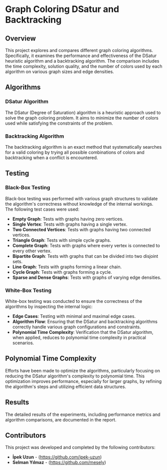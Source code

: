# Graph Coloring DSatur and Backtracking

## Overview

This project explores and compares different graph coloring algorithms. Specifically, it examines the performance and effectiveness of the DSatur heuristic algorithm and a backtracking algorithm. The comparison includes the time complexity, solution quality, and the number of colors used by each algorithm on various graph sizes and edge densities.

## Algorithms

### DSatur Algorithm

The DSatur (Degree of Saturation) algorithm is a heuristic approach used to solve the graph coloring problem. It aims to minimize the number of colors used while satisfying the constraints of the problem.

### Backtracking Algorithm

The backtracking algorithm is an exact method that systematically searches for a valid coloring by trying all possible combinations of colors and backtracking when a conflict is encountered.

## Testing

### Black-Box Testing

Black-box testing was performed with various graph structures to validate the algorithm's correctness without knowledge of the internal workings. The following test cases were used:
- **Empty Graph**: Tests with graphs having zero vertices.
- **Single Vertex**: Tests with graphs having a single vertex.
- **Two Connected Vertices**: Tests with graphs having two connected vertices.
- **Triangle Graph**: Tests with simple cycle graphs.
- **Complete Graph**: Tests with graphs where every vertex is connected to every other vertex.
- **Bipartite Graph**: Tests with graphs that can be divided into two disjoint sets.
- **Line Graph**: Tests with graphs forming a linear chain.
- **Cycle Graph**: Tests with graphs forming a cycle.
- **Sparse and Dense Graphs**: Tests with graphs of varying edge densities.

### White-Box Testing

White-box testing was conducted to ensure the correctness of the algorithms by inspecting the internal logic:
- **Edge Cases**: Testing with minimal and maximal edge cases.
- **Algorithm Flow**: Ensuring that the DSatur and backtracking algorithms correctly handle various graph configurations and constraints.
- **Polynomial Time Complexity**: Verification that the DSatur algorithm, when applied, reduces to polynomial time complexity in practical scenarios.

## Polynomial Time Complexity

Efforts have been made to optimize the algorithms, particularly focusing on reducing the DSatur algorithm's complexity to polynomial time. This optimization improves performance, especially for larger graphs, by refining the algorithm's steps and utilizing efficient data structures.

## Results

The detailed results of the experiments, including performance metrics and algorithm comparisons, are documented in the report.

## Contributors

This project was developed and completed by the following contributors:

- **İpek Uzun** - (https://github.com/ipek-uzun)
- **Selman Yılmaz** - (https://github.com/mesely)

